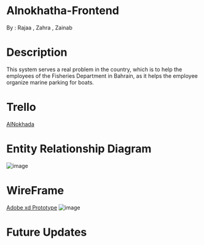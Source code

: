 # Alnokhatha-Frontend

By : Rajaa , Zahra , Zainab

# Description 
This system serves a real problem in the country, which is to help the employees of the Fisheries Department in Bahrain, as it helps the employee organize marine parking for boats. 

  # Trello 
  [AlNokhada](https://trello.com/b/AuCook6R/%D8%A7%D9%84%D9%86%D9%88%D8%AE%D8%B0%D8%A9)
  
  # Entity Relationship Diagram
![image](https://github.com/Rajaa-AlDaqqaq/Alnokhatha-Frontend/assets/81402701/74a3b468-5980-4d7c-8d2d-033bdb7583a8)


  # WireFrame
[Adobe xd Prototype](https://xd.adobe.com/view/a9e599dc-e947-468b-8468-08d059982d02-fcb6/)
![image](https://github.com/Rajaa-AlDaqqaq/Alnokhatha-Frontend/assets/143516645/8bf7e316-9b4f-4261-b0f5-803c96a6cb1b)


# Future Updates
 



